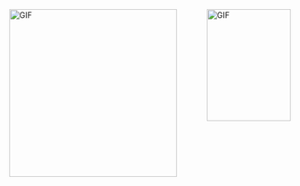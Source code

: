 <!--### Hi!-->

<img align="right" alt="GIF" height="200px" src="https://github.com/UdithaIshan/UdithaIshan/blob/master/assets/4o4A.gif" width="150px"/>
<img align="left" alt="GIF" height="300px" src="https://github.com/UdithaIshan/UdithaIshan/blob/master/assets/giphy.gif" />
<br>
<br>

<!--
**UdithaIshan/UdithaIshan** is a ✨ _special_ ✨ repository because its `README.md` (this file) appears on your GitHub profile.

Here are some ideas to get you started:

- 🔭 I’m currently working on ...
- 🌱 I’m currently learning ...
- 👯 I’m looking to collaborate on ...
- 🤔 I’m looking for help with ...
- 💬 Ask me about ...
- 📫 How to reach me: ...
- 😄 Pronouns: ...
- ⚡ Fun fact: ...
-->

<!--## My stats 📊-->
<!-- [![Top Langs](https://github-readme-stats.vercel.app/api/top-langs/?username=UdithaIshan&show_icons=true)](https://github.com/anuraghazra/github-readme-stats) -->


<!-- [![Anurag's github stats](https://github-readme-stats.vercel.app/api?username=UdithaIshan&show_icons=true)](https://github.com/anuraghazra/github-readme-stats) -->
<!--#### Stats:chart_with_upwards_trend: 
[![Anurag's github stats](https://github-readme-stats.vercel.app/api?username=UdithaIshan&show_icons=true)](https://github.com/anuraghazra/github-readme-stats)-->

<br>
<br>
<!--
![](https://komarev.com/ghpvc/?username=UdithaIshan&style=plastic&color=blueviolet) -->
